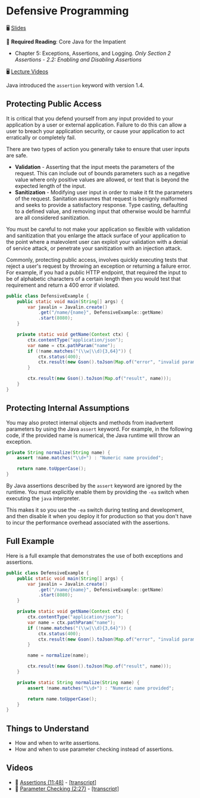 # Defensive Programming

🖥️ [Slides](https://docs.google.com/presentation/d/1VOvCn5605TAaCC4DBZBH-B4YSDZij0UF/edit?usp=sharing&ouid=114081115660452804792&rtpof=true&sd=true)

📖 **Required Reading**: Core Java for the Impatient

- Chapter 5: Exceptions, Assertions, and Logging. _Only Section 2 Assertions - 2.2: Enabling and Disabling Assertions_

🖥️ [Lecture Videos](#videos)

Java introduced the `assertion` keyword with version 1.4.

## Protecting Public Access

It is critical that you defend yourself from any input provided to your application by a user or external application. Failure to do this can allow a user to breach your application security, or cause your application to act erratically or completely fail.

There are two types of action you generally take to ensure that user inputs are safe.

- **Validation** - Asserting that the input meets the parameters of the request. This can include out of bounds parameters such as a negative value where only positive values are allowed, or text that is beyond the expected length of the input.
- **Sanitization** - Modifying user input in order to make it fit the parameters of the request. Sanitation assumes that request is benignly malformed and seeks to provide a satisfactory response. Type casting, defaulting to a defined value, and removing input that otherwise would be harmful are all considered sanitization.

You must be careful to not make your application so flexible with validation and sanitization that you enlarge the attack surface of your application to the point where a malevolent user can exploit your validation with a denial of service attack, or penetrate your sanitization with an injection attack.

Commonly, protecting public access, involves quickly executing tests that reject a user's request by throwing an exception or returning a failure error. For example, if you had a public HTTP endpoint, that required the input to be of alphabetic characters of a certain length then you would test that requirement and return a 400 error if violated.

```java
public class DefensiveExample {
    public static void main(String[] args) {
        var javalin = Javalin.create()
            .get("/name/{name}", DefensiveExample::getName)
            .start(8080);
    }

    private static void getName(Context ctx) {
        ctx.contentType("application/json");
        var name = ctx.pathParam("name");
        if (!name.matches("(\\w|\\d){3,64}")) {
            ctx.status(400);
            ctx.result(new Gson().toJson(Map.of("error", "invalid parameter")));
        }

        ctx.result(new Gson().toJson(Map.of("result", name)));
    }
}
```

## Protecting Internal Assumptions

You may also protect internal objects and methods from inadvertent parameters by using the Java `assert` keyword. For example, in the following code, if the provided name is numerical, the Java runtime will throw an exception.

```java
private String normalize(String name) {
    assert !name.matches("\\d+") : "Numeric name provided";

    return name.toUpperCase();
}
```

By Java assertions described by the `assert` keyword are ignored by the runtime. You must explicitly enable them by providing the `-ea` switch when executing the `java` interpreter.

This makes it so you use the `-ea` switch during testing and development, and then disable it when you deploy it for production so that you don't have to incur the performance overhead associated with the assertions.

## Full Example

Here is a full example that demonstrates the use of both exceptions and assertions.

```java
public class DefensiveExample {
    public static void main(String[] args) {
        var javalin = Javalin.create()
            .get("/name/{name}", DefensiveExample::getName)
            .start(8080);
    }

    private static void getName(Context ctx) {
        ctx.contentType("application/json");
        var name = ctx.pathParam("name");
        if (!name.matches("(\\w|\\d){3,64}")) {
            ctx.status(400);
            ctx.result(new Gson().toJson(Map.of("error", "invalid parameter")));
        }

        name = normalize(name);

        ctx.result(new Gson().toJson(Map.of("result", name)));
    }

    private static String normalize(String name) {
        assert !name.matches("\\d+") : "Numeric name provided";

        return name.toUpperCase();
    }
}
```

## Things to Understand

- How and when to write assertions.
- How and when to use parameter checking instead of assertions.

## Videos

- 🎥 [Assertions (11:48)](https://byu.hosted.panopto.com/Panopto/Pages/Viewer.aspx?id=934d5be6-15b3-4213-a25b-ad6d01430c86&start=0) - [[transcript]](https://github.com/user-attachments/files/17780884/CS_240_Defensive_Programming_Assertions.pdf)
- 🎥 [Parameter Checking (2:27)](https://byu.hosted.panopto.com/Panopto/Pages/Viewer.aspx?id=4d06fa38-cf64-4dc2-ace5-ad6d0146799a&start=0) - [[transcript]](https://github.com/user-attachments/files/17780887/CS_240_Defensive_Programming_Parameter_Checking.pdf)
